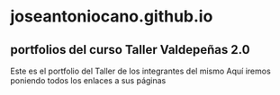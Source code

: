 # joseantoniocano.github.io
## portfolios del curso Taller Valdepeñas 2.0
Este es el portfolio del Taller de los integrantes del mismo
Aquí iremos poniendo todos los enlaces a sus páginas
